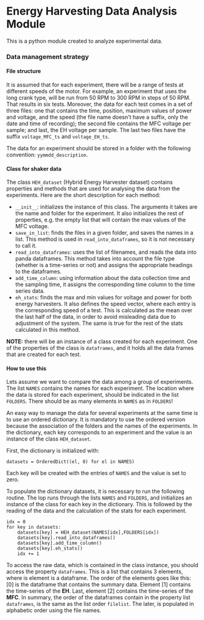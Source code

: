 # Energy Harvesting Data Analysis Module

This is a python module created to analyze experimental data.

### Data management strategy

#### File structure

It is assumed that for each experiment, there will be a range of tests at different speeds of the motor. For example, an experiment that uses the long crank type, will be run from 50 RPM to 300 RPM in steps of 50 RPM. That results in six tests. Moreover, the data for each test comes in a set of three files: one that contains the time, position, maximum values of power and voltage, and the speed (the file name doesn't have a suffix, only the date and time of recording); the second file contains the MFC voltage per sample; and last, the EH voltage per sample. The last two files have the suffix `voltage_MFC_ts` and `voltage_EH_ts`.

The data for an experiment should be stored in a folder with the following convention: `yymmdd_description`.

#### Class for shaker data

The class `HEH_dataset` (Hybrid Energy Harvester dataset) contains properties and methods that are used for analysing the data from the experiments. Here are the short description for each method:
* `__init__`: initializes the instance of this class. The arguments it takes are the name and folder for the experiment. It also initializes the rest of properties, e.g. the empty list that will contain the max values of the MFC voltage.
* `save_in_list`: finds the files in a given folder, and saves the names in a list. This method is used in `read_into_dataframes`, so it is not necessary to call it.
* `read_into_dataframes`: uses the list of filenames, and reads the data into panda dataframes. This method takes into account the file type (whether is a time-series or not) and assigns the appropriate headings to the dataframes.
* `add_time_column`: using information about the data collection time and the sampling time, it assigns the corresponding time column to the time series data.
* `eh_stats`: finds the max and min values for voltage and power for both energy harvesters. It also defines the speed vector, where each entry is the corresponding speed of a test. This is calculated as the mean over the last half of the data, in order to avoid misleading data due to adjustment of the system. The same is true for the rest of the stats calculated in this method.

**NOTE:** there will be an instance of a class created for each experiment. One of the properties of the class is `dataframes`, and it holds all the data frames that are created for each test.

#### How to use this

Lets assume we want to compare the data among a group of experiments. The list `NAMES` contains the names for each experiment. The location where the data is stored for each experiment, should be indicated in the list `FOLDERS`. There should be as many elements in `NAMES` as in `FOLDERS`!

An easy way to manage the data for several experiments at the same time is to use an ordered dictionary. It is mandatory to use the ordered version because the association of the folders and the names of the experiments. In the dictionary, each key corresponds to an experiment and the value is an instance of the class `HEH_dataset`.

First, the dictionary is initialized with:

    datasets = OrderedDict((el, 0) for el in NAMES)

Each key will be created with the entries of `NAMES` and the value is set to zero.

To populate the dictionary datasets, it is necessary to run the following routine. The lop runs through the lists `NAMES` and `FOLDERS`, and initializes an instance of the class for each key in the dictionary. This is followed by the reading of the data and the calculation of the stats for each experiment.

    idx = 0
    for key in datasets:
        datasets[key] = HEH_dataset(NAMES[idx],FOLDERS[idx])
        datasets[key].read_into_dataframes()
        datasets[key].add_time_column()
        datasets[key].eh_stats()    
        idx += 1

To access the raw data, which is contained in the class instance, you should access the property `dataframes`. This is a list that contains 3 elements, where is element is a dataframe. The order of the elements goes like this: [0] is the dataframe that contains the summary data. Element [1] contains the time-series of the **EH**. Last, element [2] contains the time-series of the **MFC**. In summary, the order of the dataframes contain in the property list `dataframes`, is the same as the list order `filelist`. The later, is populated in alphabetic order using the file names.
